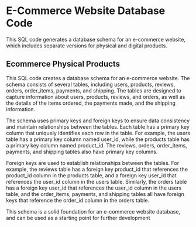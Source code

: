 # E-Commerce Website Database Code

This SQL code generates a database schema for an e-commerce website, which includes separate versions for physical and digital products.

## Ecommerce Physical Products

This SQL code creates a database schema for an e-commerce website. The schema consists of several tables, including users, products, reviews, orders, order_items, payments, and shipping. The tables are designed to capture information about users, products, reviews, and orders, as well as the details of the items ordered, the payments made, and the shipping information.

The schema uses primary keys and foreign keys to ensure data consistency and maintain relationships between the tables. Each table has a primary key column that uniquely identifies each row in the table. For example, the users table has a primary key column named user_id, while the products table has a primary key column named product_id. The reviews, orders, order_items, payments, and shipping tables also have primary key columns.

Foreign keys are used to establish relationships between the tables. For example, the reviews table has a foreign key product_id that references the product_id column in the products table, and a foreign key user_id that references the user_id column in the users table. Similarly, the orders table has a foreign key user_id that references the user_id column in the users table, and the order_items, payments, and shipping tables all have foreign keys that reference the order_id column in the orders table.

This schema is a solid foundation for an e-commerce website database, and can be used as a starting point for further development
